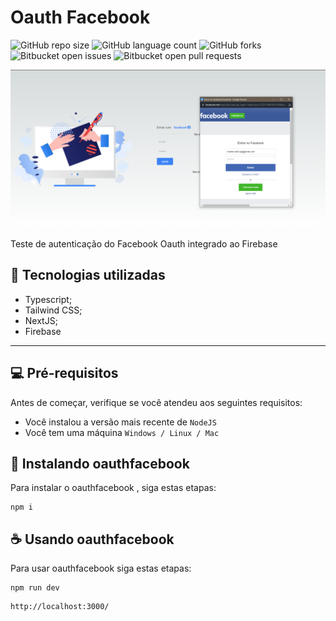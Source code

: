 # Oauth Facebook

![GitHub repo size](https://img.shields.io/github/repo-size/MarcosSkL/README-template?style=for-the-badge)
![GitHub language count](https://img.shields.io/github/languages/count/MarcosSkL/README-template?style=for-the-badge)
![GitHub forks](https://img.shields.io/github/forks/MarcosSkL/README-template?style=for-the-badge)
![Bitbucket open issues](https://img.shields.io/bitbucket/issues/MarcosSkL/README-template?style=for-the-badge)
![Bitbucket open pull requests](https://img.shields.io/bitbucket/pr-raw/MarcosSkL/README-template?style=for-the-badge)

<img src="https://github.com/MarcosSkL/oauthfacebook/blob/master/public/assets/OauthFace.png?raw=true" alt="Print site">

Teste de autenticação do Facebook Oauth integrado ao Firebase

## 💼 Tecnologias utilizadas

- Typescript;
- Tailwind CSS;
- NextJS;
- Firebase


---


## 💻 Pré-requisitos

Antes de começar, verifique se você atendeu aos seguintes requisitos:

- Você instalou a versão mais recente de `NodeJS`
- Você tem uma máquina `Windows / Linux / Mac`

## 🚀 Instalando oauthfacebook

Para instalar o oauthfacebook
, siga estas etapas:
```
npm i
```

## ☕ Usando oauthfacebook


Para usar oauthfacebook siga estas etapas:

```
npm run dev
```
```
http://localhost:3000/
```


